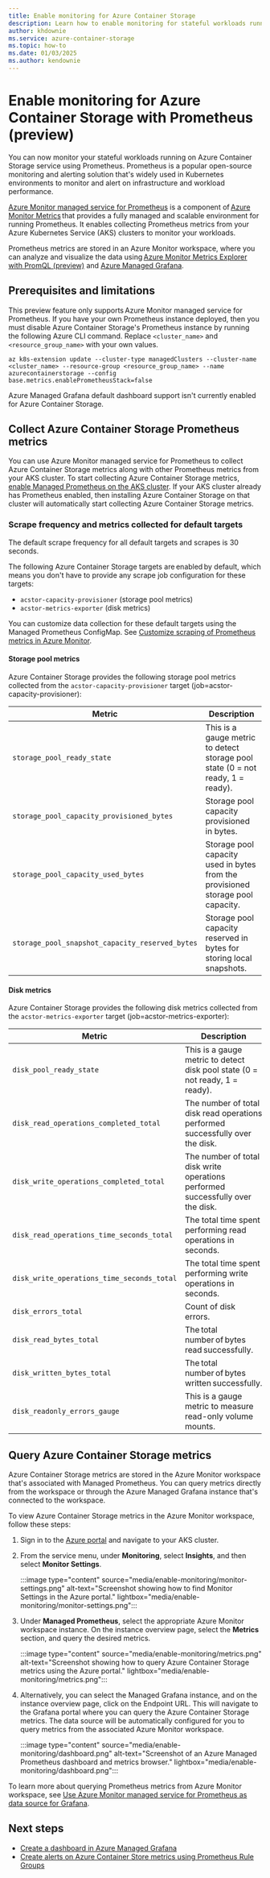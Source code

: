 ```yaml
---
title: Enable monitoring for Azure Container Storage
description: Learn how to enable monitoring for stateful workloads running on Azure Container Storage using Prometheus (preview) and Azure Monitor.
author: khdownie
ms.service: azure-container-storage
ms.topic: how-to
ms.date: 01/03/2025
ms.author: kendownie
---
```


# Enable monitoring for Azure Container Storage with Prometheus (preview)

You can now monitor your stateful workloads running on Azure Container Storage service using Prometheus. Prometheus is a popular open-source monitoring and alerting solution that's widely used in Kubernetes environments to monitor and alert on infrastructure and workload performance.

[Azure Monitor managed service for Prometheus](/azure/azure-monitor/essentials/prometheus-metrics-overview#azure-monitor-managed-service-for-prometheus) is a component of [Azure Monitor Metrics](/azure/azure-monitor/essentials/data-platform-metrics) that provides a fully managed and scalable environment for running Prometheus. It enables collecting Prometheus metrics from your Azure Kubernetes Service (AKS) clusters to monitor your workloads.

Prometheus metrics are stored in an Azure Monitor workspace, where you can analyze and visualize the data using [Azure Monitor Metrics Explorer with PromQL (preview)](/azure/azure-monitor/essentials/metrics-explorer) and [Azure Managed Grafana](/azure/managed-grafana/overview).

## Prerequisites and limitations

This preview feature only supports Azure Monitor managed service for Prometheus. If you have your own Prometheus instance deployed, then you must disable Azure Container Storage's Prometheus instance by running the following Azure CLI command. Replace `<cluster_name>` and `<resource_group_name>` with your own values.

```azurecli
az k8s-extension update --cluster-type managedClusters --cluster-name <cluster_name> --resource-group <resource_group_name> --name azurecontainerstorage --config base.metrics.enablePrometheusStack=false
```

Azure Managed Grafana default dashboard support isn't currently enabled for Azure Container Storage.

## Collect Azure Container Storage Prometheus metrics

You can use Azure Monitor managed service for Prometheus to collect Azure Container Storage metrics along with other Prometheus metrics from your AKS cluster. To start collecting Azure Container Storage metrics, [enable Managed Prometheus on the AKS cluster](/azure/azure-monitor/containers/kubernetes-monitoring-enable?tabs=cli#enable-prometheus-and-grafana). If your AKS cluster already has Prometheus enabled, then installing Azure Container Storage on that cluster will automatically start collecting Azure Container Storage metrics.

### Scrape frequency and metrics collected for default targets

The default scrape frequency for all default targets and scrapes is 30 seconds.

The following Azure Container Storage targets are enabled by default, which means you don't have to provide any scrape job configuration for these targets:

- `acstor-capacity-provisioner` (storage pool metrics)
- `acstor-metrics-exporter` (disk metrics)

You can customize data collection for these default targets using the Managed Prometheus ConfigMap. See [Customize scraping of Prometheus metrics in Azure Monitor](/azure/azure-monitor/containers/prometheus-metrics-scrape-configuration).

#### Storage pool metrics

Azure Container Storage provides the following storage pool metrics collected from the `acstor-capacity-provisioner` target (job=acstor-capacity-provisioner):

| **Metric** | **Description** |
|------------------|-----------------|
| `storage_pool_ready_state` | This is a gauge metric to detect storage pool state (0 = not ready, 1 = ready). |
| `storage_pool_capacity_provisioned_bytes` | Storage pool capacity provisioned in bytes. |
| `storage_pool_capacity_used_bytes` | Storage pool capacity used in bytes from the provisioned storage pool capacity. |
| `storage_pool_snapshot_capacity_reserved_bytes` | Storage pool capacity reserved in bytes for storing local snapshots. |

#### Disk metrics

Azure Container Storage provides the following disk metrics collected from the `acstor-metrics-exporter` target (job=acstor-metrics-exporter):

| **Metric** | **Description** |
|------------------|-----------------|
| `disk_pool_ready_state` | This is a gauge metric to detect disk pool state (0 = not ready, 1 = ready). |
| `disk_read_operations_completed_total` | The number of total disk read operations performed successfully over the disk. |
| `disk_write_operations_completed_total` | The number of total disk write operations performed successfully over the disk. |
| `disk_read_operations_time_seconds_total` | The total time spent performing read operations in seconds. |
| `disk_write_operations_time_seconds_total` | The total time spent performing write operations in seconds. |
| `disk_errors_total` | Count of disk errors. |
| `disk_read_bytes_total` | The total number of bytes read successfully. |
| `disk_written_bytes_total` | The total number of bytes written successfully. |
| `disk_readonly_errors_gauge` | This is a gauge metric to measure read-only volume mounts. |

## Query Azure Container Storage metrics

Azure Container Storage metrics are stored in the Azure Monitor workspace that's associated with Managed Prometheus. You can query metrics directly from the workspace or through the Azure Managed Grafana instance that's connected to the workspace.

To view Azure Container Storage metrics in the Azure Monitor workspace, follow these steps:

1. Sign in to the [Azure portal](https://portal.azure.com?azure-portal=true) and navigate to your AKS cluster.

1. From the service menu, under **Monitoring**, select **Insights**, and then select **Monitor Settings**.

   :::image type="content" source="media/enable-monitoring/monitor-settings.png" alt-text="Screenshot showing how to find Monitor Settings in the Azure portal." lightbox="media/enable-monitoring/monitor-settings.png":::

1. Under **Managed Prometheus**, select the appropriate Azure Monitor workspace instance. On the instance overview page, select the **Metrics** section, and query the desired metrics.

   :::image type="content" source="media/enable-monitoring/metrics.png" alt-text="Screenshot showing how to query Azure Container Storage metrics using the Azure portal." lightbox="media/enable-monitoring/metrics.png":::

1. Alternatively, you can select the Managed Grafana instance, and on the instance overview page, click on the Endpoint URL. This will navigate to the Grafana portal where you can query the Azure Container Storage metrics. The data source will be automatically configured for you to query metrics from the associated Azure Monitor workspace.

   :::image type="content" source="media/enable-monitoring/dashboard.png" alt-text="Screenshot of an Azure Managed Prometheus dashboard and metrics browser." lightbox="media/enable-monitoring/dashboard.png":::

To learn more about querying Prometheus metrics from Azure Monitor workspace, see [Use Azure Monitor managed service for Prometheus as data source for Grafana](/azure/azure-monitor/essentials/prometheus-grafana).

## Next steps

- [Create a dashboard in Azure Managed Grafana](/azure/managed-grafana/how-to-create-dashboard?tabs=azure-portal)
- [Create alerts on Azure Container Store metrics using Prometheus Rule Groups](/azure/azure-monitor/essentials/prometheus-rule-groups)

